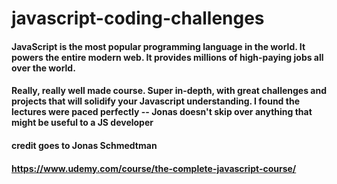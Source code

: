# javascript-coding-challenges

#### JavaScript is the most popular programming language in the world. It powers the entire modern web. It provides millions of high-paying jobs all over the world.

#### Really, really well made course. Super in-depth, with great challenges and projects that will solidify your Javascript understanding. I found the lectures were paced perfectly -- Jonas doesn't skip over anything that might be useful to a JS developer

#### credit goes to Jonas Schmedtman
#### https://www.udemy.com/course/the-complete-javascript-course/
